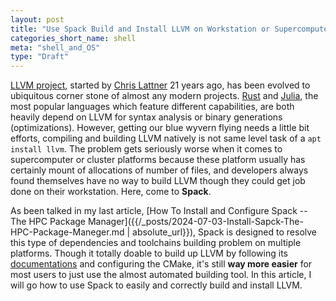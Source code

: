 ```yaml
---
layout: post
title: "Use Spack Build and Install LLVM on Workstation or Supercomputer"
categories_short_name: shell
meta: "shell_and_OS"
type: "Draft"
---
```


[LLVM project](https://llvm.org), started by [Chris Lattner](https://en.wikipedia.org/wiki/Chris_Lattner) 21 years ago, has been evolved to ubiquitous corner stone of almost any modern projects. [Rust](https://www.rust-lang.org) and [Julia](https://julialang.org), the most popular languages which feature different capabilities, are both heavily depend on LLVM for syntax analysis or binary generations (optimizations). However, getting our blue wyvern flying needs a little bit efforts, compiling and building LLVM natively is not same level task of a `apt install llvm`. The problem gets seriously worse when it comes to supercomputer or cluster platforms because these platform usually has certainly mount of allocations of number of files, and developers always found themselves have no way to build LLVM though they could get job done on their workstation. Here, come to **Spack**. 

As been talked in my last article, [How To Install and Configure Spack -- The HPC Package Manager]({{/_posts/2024-07-03-Install-Sapck-The-HPC-Package-Maneger.md | absolute_url}}), Spack is designed to resolve this type of dependencies and toolchains building problem on multiple platforms. Though it totally doable to build up LLVM by following its [documentations](https://llvm.org/docs/GettingStarted.html#getting-the-source-code-and-building-llvm) and configuring the CMake, it's still **way more easier** for most users to just use the almost automated building tool. In this article, I will go how to use Spack to easily and correctly build and install LLVM.